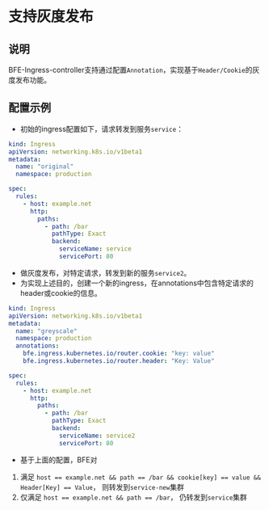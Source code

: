 # 支持灰度发布

## 说明
BFE-Ingress-controller支持通过配置`Annotation`，实现基于`Header/Cookie`的灰度发布功能。

## 配置示例
* 初始的ingress配置如下，请求转发到服务`service`：
```yaml
kind: Ingress
apiVersion: networking.k8s.io/v1beta1
metadata:
  name: "original"
  namespace: production

spec:
  rules:
    - host: example.net
      http:
        paths:
          - path: /bar
            pathType: Exact
            backend:
              serviceName: service
              servicePort: 80
```

* 做灰度发布，对特定请求，转发到新的服务`service2`。
* 为实现上述目的，创建一个新的ingress，在annotations中包含特定请求的header或cookie的信息。
```yaml
kind: Ingress
apiVersion: networking.k8s.io/v1beta1
metadata:
  name: "greyscale"
  namespace: production
  annotations:
    bfe.ingress.kubernetes.io/router.cookie: "key: value"
    bfe.ingress.kubernetes.io/router.header: "Key: Value"

spec:
  rules:
    - host: example.net
      http:
        paths:
          - path: /bar
            pathType: Exact
            backend:
              serviceName: service2
              servicePort: 80

```
* 基于上面的配置，BFE对
1. 满足 `host == example.net && path == /bar && cookie[key] == value && Header[Key] == Value`，
   则转发到`service-new`集群
1. 仅满足 `host == example.net && path == /bar`，
   仍转发到`service`集群
